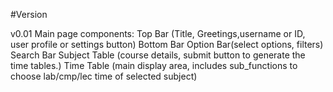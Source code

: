 #Version

v0.01
Main page components:
  Top Bar (Title, Greetings,username or ID, user profile or settings button)
  Bottom Bar
  Option Bar(select options, filters)
  Search Bar
  Subject Table (course details, submit button to generate the time tables.)
  Time Table (main display area, includes sub_functions to choose lab/cmp/lec time of selected subject)